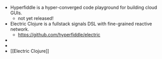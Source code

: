 - Hyperfiddle is a hyper-converged code playground for building cloud GUIs.
	- not yet released!
- Electric Clojure is a fullstack signals DSL with fine-grained reactive network.
	- https://github.com/hyperfiddle/electric
-
-
- [[Electric Clojure]]